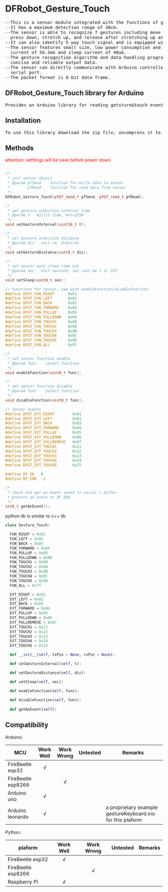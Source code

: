 # DFRobot_Gesture_Touch
<pre>
--This is a sensor module integrated with the functions of gesture recognition and touch recognition.
--It has a maximum detection range of 30cm.  
--The sensor is able to recognize 7 gestures including move right, move left, forward, backward, 
  press down, stretch up, and release after stretching up and pressing down.
--It can also identify 5 way touch signal and is equipped with the functionality of auto sleep and wake up.
--The sensor features small size, low power consumption and reliable detection sensitivity with the operating 
  current of 56.3mA and sleep current of 40uA.
--The gesture recognition algorithm and data handling program have been burned into the module, which ensures 
  concise and reliable output data.
--The sensor can directly communicate with Arduino controller, Raspberry Pi controller and host computer via 
  serial port.
--The packet format is 8-bit data frame.
</pre>

## DFRobot_Gesture_Touch library for Arduino
<pre>
Provides an Arduino library for reading getsture&touch event and setting to sensor.
</pre>

## Installation
<pre>
To use this library download the zip file, uncompress it to a folder named DFRobot_Gesture_Touch.
</pre>

## Methods

<span style="color: red">attention: setttings will be save before power down.</span>
```C++

/*
 * init sensor object
 * @param pfSend    function for write data to sensor
 *        pfRead    function for read data from sensor
 */
DFRobot_Gesture_Touch(pfGT_send_t pfSend, pfGT_read_t pfRead);

/*
 * set gesture induction interval time
 * @param t   millis time, 0<t<2550
 */
void setGestureInterval(uint16_t t);

/*
 * set gesture induction distance
 * @param dis   unit cm, 0<dis<31
 */ 
void setGestureDistance(uint8_t dis);
 
/*
 * set sensor auto sleep time out
 * @param sec   unit sencond, sec cant be 1 or 255
 */
void setSleep(uint8_t sec):

// functions for sensor, use with enableFunction/disableFunction
#define DFGT_FUN_RIGHT      0x01
#define DFGT_FUN_LEFT       0x02
#define DFGT_FUN_BACK       0x03
#define DFGT_FUN_FORWARD    0x04
#define DFGT_FUN_PULLUP     0x05
#define DFGT_FUN_PULLDOWN   0x06
#define DFGT_FUN_TOUCH1     0x09
#define DFGT_FUN_TOUCH2     0x0A
#define DFGT_FUN_TOUCH3     0x0B
#define DFGT_FUN_TOUCH4     0x0C
#define DFGT_FUN_TOUCH5     0x0D
#define DFGT_FUN_ALL        0xFF

/*
 * set sensor function enable
 * @param func    select function
 */
void enableFunction(uint8_t func);

/*
 * set sensor function disable
 * @param func    select function
 */
void disableFunction(uint8_t func);

// sensor events
#define DFGT_EVT_RIGHT        0x01
#define DFGT_EVT_LEFT         0x02
#define DFGT_EVT_BACK         0x03
#define DFGT_EVT_FORWARD      0x04
#define DFGT_EVT_PULLUP       0x05
#define DFGT_EVT_PULLDOWN     0x06
#define DFGT_EVT_PULLREMOVE   0x07
#define DFGT_EVT_TOUCH1       0x21
#define DFGT_EVT_TOUCH2       0x22
#define DFGT_EVT_TOUCH3       0x23
#define DFGT_EVT_TOUCH4       0x24
#define DFGT_EVT_TOUCH5       0x25

#define DF_OK   0
#define DF_ERR  -1

/*
 * check and get an event saved in serial's buffer
 * @return an event or DF_ERR
 */
int8_t getAnEvent();

```

python lib is similar to c++ lib

```py
class Gesture_Touch:

  FUN_RIGHT = 0x01
  FUN_LEFT = 0x02
  FUN_BACK = 0x03
  FUN_FORWARD = 0x04
  FUN_PULLUP = 0x05
  FUN_PULLDOWN = 0x06
  FUN_TOUCH1 = 0x09
  FUN_TOUCH2 = 0x0A
  FUN_TOUCH3 = 0x0B
  FUN_TOUCH4 = 0x0C
  FUN_TOUCH5 = 0x0D
  FUN_ALL = 0xff

  EVT_RIGHT = 0x01
  EVT_LEFT = 0x02
  EVT_BACK = 0x03
  EVT_FORWARD = 0x04
  EVT_PULLUP = 0x05
  EVT_PULLDOWN = 0x06
  EVT_PULLREMOVE = 0x07
  EVT_TOUCH1 = 0x21
  EVT_TOUCH2 = 0x22
  EVT_TOUCH3 = 0x23
  EVT_TOUCH4 = 0x24
  EVT_TOUCH5 = 0x25

  def __init__(self, txPin = None, rxPin = None):

  def setGestureInterval(self, t):

  def setGestureDistance(self, dis):

  def setSleep(self, sec):

  def enableFunction(self, func):
  
  def disableFunction(self, func):
  
  def getAnEvent(self):
```

## Compatibility

Arduino:

MCU                | Work Well | Work Wrong | Untested  | Remarks
------------------ | :----------: | :----------: | :---------: | ----- 
FireBeetle esp32 |       √      |             |            |
FireBeetle esp8266 |             |      √       |            |
Arduino uno |       √      |             |            |
Arduino leonardo |      √       |             |            | a proprietary example gestureKeyboard.ino for this plaform

Python:

plaform | Work Well | Work Wrong | Untested | Remarks
------------------ | :----------: | :----------: | :---------: | ----- 
FireBeetle esp32 |       √      |             |            |
FireBeetle esp8266 |             |      √       |            |
Raspberry Pi |       √      |             |            |
